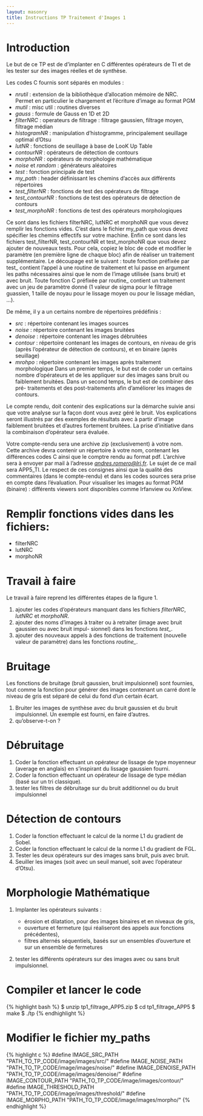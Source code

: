 ```yaml
---
layout: masonry
title: Instructions TP Traitement d'Images 1
---
```


# Introduction
Le but de ce TP est de d’implanter en C différentes opérateurs de TI et de les tester sur des images réelles
et de synthèse.

Les codes C fournis sont séparés en modules :

* *nrutil* : extension de la bibliothèque d’allocation mémoire de NRC. Permet en particulier le chargement
et l’écriture d’image au format PGM
* *mutil* : misc util : routines diverses
* *gauss* : formule de Gauss en 1D et 2D
* *filterNRC* : operateurs de filtrage : filtrage gaussien, filtrage moyen, filtrage médian
* *histogramNR* : manipulation d’histogramme, principalement seuillage optimal d’Otsu
* *lutNR* : fonctions de seuillage à base de LooK Up Table
* *contourNR* : opérateurs de détection de contours
* *morphoNR* : opérateurs de morphologie mathématique
* *noise* et *random* : générateurs aléatoires
* *test* : fonction principale de test
* *my_path* : header définissant les chemins d’accès aux différents répertoires
* *test_filterNR* : fonctions de test des opérateurs de filtrage
* *test_contourNR* : fonctions de test des opérateurs de détection de contours
* *test_morphoNR* : fonctions de test des opérateurs morphologiques

Ce sont dans les fichiers filterNRC, lutNRC et morphoNR que vous devez remplir les fonctions vides.
C’est dans le fichier my_path que vous devez spécifier les chemins effectifs sur votre machine. Enfin ce sont
dans les fichiers test_filterNR, test_contourNR et test_morphoNR que vous devez ajouter de nouveaux
tests. Pour cela, copiez le bloc de code et modifier le paramètre (en première ligne de chaque bloc) afin
de réaliser un traitement supplémentaire. Le découpage est le suivant : toute fonction préfixée par test_
contient l’appel à une routine de traitement et lui passe en argument les paths nécessaires ainsi que le
nom de l’image utilisée (sans bruit) et avec bruit. Toute fonction C préfixée par routine_ contient un
traitement avec un jeu de paramètre donné (1 valeur de sigma pour le filtrage guassien, 1 taille de noyau
pour le lissage moyen ou pour le lissage médian, ...).

De même, il y a un certains nombre de répertoires prédéfinis :

* *src* : répertoire contenant les images sources
* *noise* : répertoire contenant les images bruitées
* *denoise* : répertoire contenant les images débruitées
* *contour* : répertoire contenant les images de contours, en niveau de gris (après l’opérateur de détection
de contours), et en binaire (après seuillage)
* *mrohpo* : répertoire contenant les images après traitement morphologique
Dans un premier temps, le but est de coder un certains nombre d’opérateurs et de les appliquer sur
des images sans bruit ou faiblement bruitées. Dans un second temps, le but est de combiner des pré-
traitements et des post-traitements afin d’améliorer les images de contours.

Le compte rendu, doit contenir des explications sur la démarche suivie ansi que votre analyse sur la
façon dont vous avez géré le bruit. Vos explications seront illustrés par des exemples de résultats avec à
partir d’image faiblement bruitées et d’autres fortement bruitées. La prise d’initiative dans la combinaison
d’opérateur sera évaluée.

Votre compte-rendu sera une archive zip (exclusivement) à votre nom. Cette archive devra contenir un répertoire à votre nom, contenant les différences codes C ainsi que le comptre rendu au format pdf. L’archive sera à envoyer par mail à l’adresse *andres.romero@lri.fr*. Le sujet de ce mail sera APP5_TI. Le respect de ces consignes ainsi que la qualité des commentaires (dans le compte-rendu) et dans les codes sources sera prise en compte dans l’évaluation.
Pour visualiser les images au format PGM (binaire) : différents viewers sont disponibles comme Irfanview
ou XnView.

# Remplir fonctions vides dans les fichiers:

* filterNRC
* lutNRC 
* morphoNR

# Travail à faire

Le travail à faire reprend les différentes étapes de la figure 1.

1. ajouter les codes d’opérateurs manquant dans les fichiers *filterNRC*, *lutNRC* et *morphoNR*.
2. ajouter des noms d’images à traiter ou à retraiter (image avec bruit gaussien ou avec bruit impul-
sionnel) dans les fonctions *test_*.
3. ajouter des nouveaux appels à des fonctions de traitement (nouvelle valeur de paramètre) dans les
fonctions *routine_*.

# Bruitage

Les fonctions de bruitage (bruit gaussien, bruit impulsionnel) sont fournies, tout comme la fonction pour
générer des images contenant un carré dont le niveau de gris est séparé de celui du fond d’un certain
écart.

1. Bruiter les images de synthèse avec du bruit gaussien et du bruit impulsionnel. Un exemple est
fourni, en faire d’autres.
2. qu’observe-t-on ?

# Débruitage

1. Coder la fonction effectuant un opérateur de lissage de type moyenneur (average en anglais) en
s’inspirant du lissage gaussien fourni.
2. Coder la fonction effectuant un opérateur de lissage de type médian (basé sur un tri classique).
3. tester les filtres de débruitage sur du bruit additionnel ou du bruit impulsionnel

# Détection de contours
1. Coder la fonction effectuant le calcul de la norme L1 du gradient de Sobel.
2. Coder la fonction effectuant le calcul de la norme L1 du gradient de FGL.
3. Tester les deux opérateurs sur des images sans bruit, puis avec bruit.
4. Seuiller les images (soit avec un seuil manuel, soit avec l’opérateur d’Otsu).

# Morphologie Mathématique
1. Implanter les opérateurs suivants :
	* érosion et dilatation, pour des images binaires et en niveaux de gris,
	* ouverture et fermeture (qui réaliseront des appels aux fonctions précédentes),
	* filtres alternés séquentiels, basés sur un ensembles d’ouverture et sur un ensemble de fermetures

2. tester les différents opérateurs sur des images avec ou sans bruit impulsionnel.

# Compiler et lancer le code

{% highlight bash %}
$ unzip tp1_filtrage_APP5.zip
$ cd tp1_filtrage_APP5
$ make
$ ./tp
{% endhighlight %}

# Modifier le fichier my_paths

{% highlight c %}
#define IMAGE_SRC_PATH "PATH_TO_TP_CODE/image/images/src/"
#define IMAGE_NOISE_PATH "PATH_TO_TP_CODE/image/images/noise/"
#define IMAGE_DENOISE_PATH "PATH_TO_TP_CODE/image/images/denoise/" 
#define IMAGE_CONTOUR_PATH "PATH_TO_TP_CODE/image/images/contour/" 
#define IMAGE_THRESHOLD_PATH "PATH_TO_TP_CODE/image/images/threshold/" 
#define IMAGE_MORPHO_PATH "PATH_TO_TP_CODE/image/images/morpho/" 
{% endhighlight %}